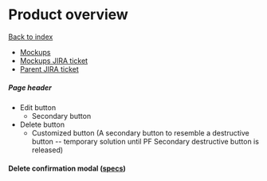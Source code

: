 # Product overview

[Back to index](../index.md)

* [Mockups](https://marvelapp.com/prototype/ee82j74/screen/70939434)
* [Mockups JIRA ticket](https://issues.redhat.com/browse/THREESCALE-4389)
* [Parent JIRA ticket](https://issues.redhat.com/browse/THREESCALE-4197)

##### Page header
* Edit button
  * Secondary button
* Delete button
  * Customized button (A secondary button to resemble a destructive button -- temporary solution until PF Secondary destructive button is released)

#### Delete confirmation modal ([specs](../global_components/modal.md#delete-confirmation-modal))
